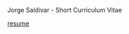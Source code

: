 Jorge Saldivar - Short Curriculum Vitae

[resume](https://github.com/joausaga/cv/blob/resume/jorgesaldivar_resume.pdf)
